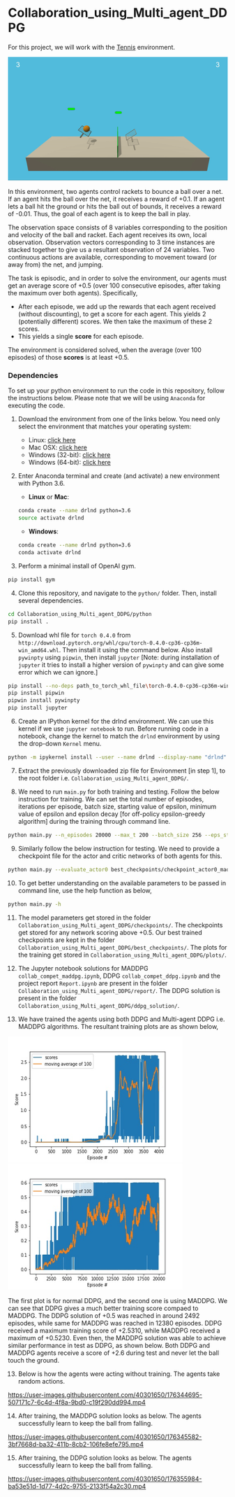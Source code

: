 # Collaboration_using_Multi_agent_DDPG

For this project, we will work with the [Tennis](https://github.com/Unity-Technologies/ml-agents/blob/master/docs/Learning-Environment-Examples.md#tennis) environment.

<img src="docs/description.gif">

In this environment, two agents control rackets to bounce a ball over a net. If an agent hits the ball over the net, it receives a reward of +0.1.  If an agent lets a ball hit the ground or hits the ball out of bounds, it receives a reward of -0.01.  Thus, the goal of each agent is to keep the ball in play.

The observation space consists of 8 variables corresponding to the position and velocity of the ball and racket. Each agent receives its own, local observation. Observation vectors corresponding to 3 time instances are stacked together to give us a resultant observation of 24 variables. Two continuous actions are available, corresponding to movement toward (or away from) the net, and jumping. 

The task is episodic, and in order to solve the environment, our agents must get an average score of +0.5 (over 100 consecutive episodes, after taking the maximum over both agents). Specifically,

- After each episode, we add up the rewards that each agent received (without discounting), to get a score for each agent. This yields 2 (potentially different) scores. We then take the maximum of these 2 scores.
- This yields a single **score** for each episode.

The environment is considered solved, when the average (over 100 episodes) of those **scores** is at least +0.5.

### Dependencies

To set up your python environment to run the code in this repository, follow the instructions below. Please note that we will be using `Anaconda`
for executing the code. 

1. Download the environment from one of the links below.  You need only select the environment that matches your operating system:
    - Linux: [click here](https://s3-us-west-1.amazonaws.com/udacity-drlnd/P3/Tennis/Tennis_Linux.zip)
    - Mac OSX: [click here](https://s3-us-west-1.amazonaws.com/udacity-drlnd/P3/Tennis/Tennis.app.zip)
    - Windows (32-bit): [click here](https://s3-us-west-1.amazonaws.com/udacity-drlnd/P3/Tennis/Tennis_Windows_x86.zip)
    - Windows (64-bit): [click here](https://s3-us-west-1.amazonaws.com/udacity-drlnd/P3/Tennis/Tennis_Windows_x86_64.zip)

2. Enter Anaconda terminal and create (and activate) a new environment with Python 3.6.

	- __Linux__ or __Mac__: 
	```bash
	conda create --name drlnd python=3.6
	source activate drlnd
	```
	- __Windows__: 
	```bash
	conda create --name drlnd python=3.6 
	conda activate drlnd
	```
	  
3. Perform a minimal install of OpenAI gym.
  ```bash
  pip install gym
  ```

4. Clone this repository, and navigate to the `python/` folder.  Then, install several dependencies.
  ```bash
  cd Collaboration_using_Multi_agent_DDPG/python
  pip install .
  ```
5. Download whl file for `torch 0.4.0` from `http://download.pytorch.org/whl/cpu/torch-0.4.0-cp36-cp36m-win_amd64.whl`. Then install it using the command below. Also install `pywinpty` using `pipwin`, then install `jupyter` [Note: during installation of `jupyter` it tries to install a higher version of `pywinpty` and can give some error which we can ignore.]
  ```bash
  pip install --no-deps path_to_torch_whl_file\torch-0.4.0-cp36-cp36m-win_amd64.whl
  pip install pipwin
  pipwin install pywinpty
  pip install jupyter
  ```
6. Create an IPython kernel for the drlnd environment. We can use this kernel if we use `jupyter notebook` to run. Before running code in a notebook, change the kernel to match the `drlnd` environment by using the drop-down `Kernel` menu.
  ```bash
  python -m ipykernel install --user --name drlnd --display-name "drlnd"
  ```

7. Extract the previously downloaded zip file for Environment [in step 1], to the root folder i.e. `Collaboration_using_Multi_agent_DDPG/`.

8. We need to run `main.py` for both training and testing. Follow the below instruction for training. We can set the total number of episodes, iterations per episode, batch size, starting value of epsilon, minimum value of epsilon and epsilon decay [for off-policy epsilon-greedy algorithm] during the training through command line. 
  ```bash
  python main.py --n_episodes 20000 --max_t 200 --batch_size 256 --eps_start 1 --eps_end 0.01 --eps_decay 0.995
  ```

9. Similarly follow the below instruction for testing. We need to provide a checkpoint file for the actor and critic networks of both agents for this. 
  ```bash
  python main.py --evaluate_actor0 best_checkpoints/checkpoint_actor0_maddpg.pth --evaluate_critic0 best_checkpoints/checkpoint_critic0_maddpg.pth --evaluate_actor1 best_checkpoints/checkpoint_actor1_maddpg.pth --evaluate_critic1 best_checkpoints/checkpoint_critic1_maddpg.pth
  ```

10. To get better understanding on the available parameters to be passed in command line, use the help function as below, 
  ```bash
  python main.py -h
  ```
11. The model parameters get stored in the folder `Collaboration_using_Multi_agent_DDPG/checkpoints/`. The checkpoints get stored for any network scoring above +0.5. Our best trained checkpoints are kept in the folder `Collaboration_using_Multi_agent_DDPG/best_checkpoints/`. The plots for the training get stored in `Collaboration_using_Multi_agent_DDPG/plots/`.

12. The Jupyter notebook solutions for MADDPG `collab_compet_maddpg.ipynb`, DDPG `collab_compet_ddpg.ipynb` and the project report `Report.ipynb` are present in the folder `Collaboration_using_Multi_agent_DDPG/report/`. The DDPG solution is present in the folder `Collaboration_using_Multi_agent_DDPG/ddpg_solution/`.

13. We have trained the agents using both DDPG and Multi-agent DDPG i.e. MADDPG algorithms. The resultant training plots are as shown below,

<img src="docs/training_plot_ddpg.jpg" width="400" height="288"> <img src="docs/training_plot_maddpg.jpg" width="400" height="288">

The first plot is for normal DDPG, and the second one is using MADDPG. We can see that DDPG gives a much better training score compaed to MADDPG. The DDPG solution of +0.5 was reached in around 2492 episodes, while same for MADDPG was reached in 12380 episodes. DDPG received a maximum training score of +2.5310, while MADDPG received a maximum of +0.5230. Even then, the MADDPG solution was able to achieve similar performance in test as DDPG, as shown below. Both DDPG and MADDPG agents receive a score of +2.6 during test and never let the ball touch the ground.      

13. Below is how the agents were acting without training. The agents take random actions. 

https://user-images.githubusercontent.com/40301650/176344695-507171c7-6c4d-4f8a-9bd0-c19f290dd994.mp4

14. After training, the MADDPG solution looks as below. The agents successfully learn to keep the ball from falling.

https://user-images.githubusercontent.com/40301650/176345582-3bf7668d-ba32-411b-8cb2-106fe8efe795.mp4

15. After training, the DDPG solution looks as below. The agents successfully learn to keep the ball from falling.

https://user-images.githubusercontent.com/40301650/176355984-ba53e51d-1d77-4d2c-9755-2133f54a2c30.mp4





